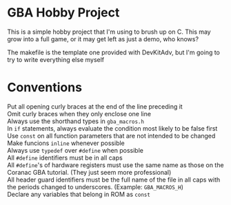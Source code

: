 # GBA Hobby Project
This is a simple hobby project that I'm using to brush up on C.
This may grow into a full game, or it may get left as just a demo, who knows?

The makefile is the template one provided with DevKitAdv, but I'm going to try to write everything else myself

# Conventions
Put all opening curly braces at the end of the line preceding it  
Omit curly braces when they only enclose one line  
Always use the shorthand types in `gba_macros.h`  
In `if` statements, always evaluate the condition most likely to be false first  
Use `const` on all function parameters that are not intended to be changed  
Make funcions `inline` whenever possible  
Always use `typedef` over `#define` when possible  
All `#define` identifiers must be in all caps  
All `#define`'s of hardware registers must use the same name as those on the Coranac GBA tutorial. (They just seem more professional)  
All header guard identifiers must be the full name of the file in all caps with the periods changed to underscores. (Example: `GBA_MACROS_H`)  
Declare any variables that belong in ROM as `const`  
